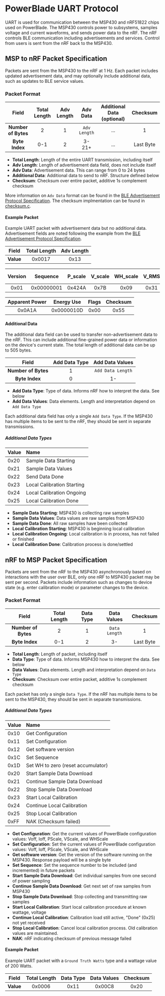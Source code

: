 PowerBlade UART Protocol
========================

UART is used for communication between the MSP430 and nRF51822 chips used on PowerBlade. The MSP430 controls power to subsystems, samples voltage and current waveforms, and sends power data to the nRF. The nRF controls BLE communication including advertisements and services. Control from users is sent from the nRF back to the MSP430.

## MSP to nRF Packet Specification

Packets are sent from the MSP430 to the nRF at 1 Hz. Each packet includes updated advertisement data, and may optionally include additional data, such as updates to BLE service values.

### Packet Format

| **Field** | Total Length | Adv Length | Adv Data | Additional Data (optional) | Checksum| 
|:-------------------:|:---:|:-:|:------------:|:---:|:---------:|
| **Number of Bytes** | 2   | 1 | `Adv Length` | ... | 1         |
| **Byte Index**      | 0-1 | 2 | 3-21+        | ... | Last Byte |

 * **Total Length**: Length of the entire UART transmission, including itself
 * **Adv Length**: Length of advertisement data field, does not include itself
 * **Adv Data**: Advertisement data. This can range from 0 to 24 bytes
 * **Additional Data**: Additional data to send to nRF. Structure defined below
 * **Checksum**: Checksum over entire packet, additive 1s complement checksum

More information on `Adv Data` format can be found in the [BLE Advertisement Protocol Specification](ble_advertisement.md). The checksum implmentation can be found in [checksum.c](https://github.com/lab11/powerblade/blob/master/software/common/source/checksum.c).

#### Example Packet

Example UART packet with advertisement data but no additional data. Advertisement fields are noted following the example from the [BLE Advertisement Protocol Specification](ble_advertisement.md).

| **Field** | Total Length | Adv Length |
|:---------:|:------------:|:----------:|
| **Value** | 0x0017       | 0x13       |

| Version | Sequence   | P_scale | V_scale | WH_scale | V_RMS | Real Power |
|:-------:|:----------:|:-------:|:-------:|:--------:|:-----:|:----------:|
| 0x01    | 0x00000001 | 0x424A  | 0x7B    | 0x09     | 0x31  | 0x0802     |

| Apparent Power | Energy Use | Flags | Checksum |
|:--------------:|:----------:|:-----:|:--------:|
| 0x0A1A         | 0x0000010D | 0x00  | 0x55     |

#### Additional Data

The additional data field can be used to transfer non-advertisement data to the nRF. This can include additional fine-grained power data or information on the device's current state. The total length of additional data can be up to 505 bytes.

| **Field**           | Add Data Type | Add Data Values   |
|:-------------------:|:-------------:|:-----------------:|
| **Number of Bytes** | 1             | `Add Data Length` |
| **Byte Index**      | 0             | 1-                |

 * **Add Data Type**: Type of data. Informs nRF how to interpret the data. See below
 * **Add Data Values**: Data elements. Length and interpretation depend on `Add Data Type`

Each additional data field has only a single `Add Data Type`. If the MSP430 has multiple items to be sent to the nRF, they should be sent in separate transmissions.

##### Additional Data Types

| Value | Name |
|:------|:-----|
| 0x20  | Sample Data Starting |
| 0x21  | Sample Data Values |
| 0x22	| Send Data Done |
| 0x23  | Local Calibration Starting |
| 0x24  | Local Calibration Ongoing |
| 0x25  | Local Calibration Done | 

 * **Sample Data Starting**: MSP430 is collecting raw samples
 * **Sample Data Values**: Data values are raw samples from MSP430
 * **Sample Data Done**: All raw samples have been collected
 * **Local Calibration Starting**: MSP430 is beginning local calibration
 * **Local Calibration Ongoing**: Local calibration is in process, has not failed or finished
 * **Local Calibration Done**: Calibration process is done/settled


## nRF to MSP Packet Specification

Packets are sent from the nRF to the MSP430 asynchronously based on interactions with the user over BLE, only one nRF to MSP430 packet may be sent per second. Packets include information such as changes to device state (e.g. enter calibration mode) or parameter changes to the device.

### Packet Format

| **Field**           | Total Length | Data Type | Data Values   | Checksum  | 
|:-------------------:|:------------:|:---------:|:-------------:|:---------:|
| **Number of Bytes** | 2            | 1         | `Data Length` | 1         |
| **Byte Index**      | 0-1          | 2         | 3-            | Last Byte |

 * **Total Length**: Length of packet, including itself
 * **Data Type**: Type of data. Informs MSP430 how to interpret the data. See below
 * **Data Values**: Data elements. Length and interpretation depend on `Data Type`
 * **Checksum**: Checksum over entire packet, additive 1s complement checksum

Each packet has only a single `Data Type`. If the nRF has multiple items to be sent to the MSP430, they should be sent in separate transmissions.

##### Additional Data Types

| Value | Name |
|:------|:-----|
| 0x10  | Get Configuration |
| 0x11  | Set Configuration |
| 0x12	| Get software version |
| 0x1C	| Set Sequence |
| 0x1D	| Set WH to zero (reset accumulator) |
| 0x20  | Start Sample Data Download |
| 0x21	| Continue Sample Data Download |
| 0x22  | Stop Sample Data Download |
| 0x23  | Start Local Calibration |
| 0x24  | Continue Local Calibration |
| 0x25  | Stop Local Calibration | 
| 0xFF	| NAK (Checksum failed) |

 * **Get Configuration**: Get the current values of PowerBlade configuration values: Voff, Ioff, PScale, VScale, and WHScale
 * **Set Configuration**: Set the current values of PowerBlade configuration values: Voff, Ioff, PScale, VScale, and WHScale
 * **Get software version**: Get the version of the software running on the MSP430. Response payload will be a single byte
 * **Set Sequence**: Set the sequence number to be included (and incremented) in future packets
 * **Start Sample Data Download**: Get individual samples from one second of power sampling
 * **Continue Sample Data Download**: Get next set of raw samples from MSP430
 * **Stop Sample Data Download**: Stop collecting and transmitting raw samples
 * **Start Local Calibration**: Start local calibration procedure at known wattage, voltage
 * **Continue Local Calibration**: Calibration load still active, "Done" (0x25) not yet received
 * **Stop Local Calibration**: Cancel local calibration process. Old calibration values are maintained. 
 * **NAK**: nRF indicating checksum of previous message failed

#### Example Packet

Example UART packet with a `Ground Truth Watts` type and a wattage value of 200 Watts. 

| **Field** | Total Length | Data Type | Data Values | Checksum |
|:---------:|:------------:|:---------:|:-----------:|:--------:|
| **Value** | 0x0006       | 0x11      | 0x00C8      | 0x20     |
